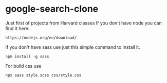 # google-search-clone
Just first of projects from Harvard classes
If you don't have node you can find it here:

    https://nodejs.org/en/download/

If you don't have sass use just this simple command to install it.

    npm install -g sass

For build css use 

    npx sass style.scss css/style.css


